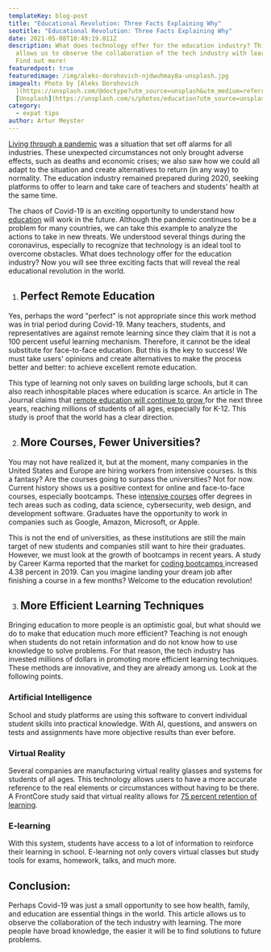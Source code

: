 ```yaml
---
templateKey: blog-post
title: "Educational Revolution: Three Facts Explaining Why"
seotitle: "Educational Revolution: Three Facts Explaining Why"
date: 2021-05-08T10:49:19.011Z
description: What does technology offer for the education industry? This article
  allows us to observe the collaboration of the tech industry with learning.
  Find out more!
featuredpost: true
featuredimage: /img/aleks-dorohovich-njdwuhmay8a-unsplash.jpg
imagealt: Photo by [Aleks Dorohovich
  ](https://unsplash.com/@doctype?utm_source=unsplash&utm_medium=referral&utm_content=creditCopyText)on
  [Unsplash](https://unsplash.com/s/photos/education?utm_source=unsplash&utm_medium=referral&utm_content=creditCopyText)
category:
  - expat tips
author: Artur Meyster
---
```

[Living through a pandemic](https://www.thexpatmagazine.com/blog/2020-06-05-what-expats-can-learn-from-each-other-during-quarantine) was a situation that set off alarms for all industries. These unexpected circumstances not only brought adverse effects, such as deaths and economic crises; we also saw how we could all adapt to the situation and create alternatives to return (in any way) to normality. The education industry remained prepared during 2020, seeking platforms to offer to learn and take care of teachers and students' health at the same time.

The chaos of Covid-19 is an exciting opportunity to understand how [education](https://www.thexpatmagazine.com/blog/2021-04-17-post-study-work-visa-a-complete-guide) will work in the future. Although the pandemic continues to be a problem for many countries, we can take this example to analyze the actions to take in new threats. We understood several things during the coronavirus, especially to recognize that technology is an ideal tool to overcome obstacles. What does technology offer for the education industry? Now you will see three exciting facts that will reveal the real educational revolution in the world.

1. ## Perfect Remote Education

Yes, perhaps the word "perfect" is not appropriate since this work method was in trial period during Covid-19. Many teachers, students, and representatives are against remote learning since they claim that it is not a 100 percent useful learning mechanism. Therefore, it cannot be the ideal substitute for face-to-face education. But this is the key to success! We must take users' opinions and create alternatives to make the process better and better: to achieve excellent remote education.

This type of learning not only saves on building large schools, but it can also reach inhospitable places where education is scarce. An article in The Journal claims that [remote education will continue to grow ](https://thejournal.com/articles/2020/10/29/remote-learning-will-continue-growing-over-the-next-three-years.aspx)for the next three years, reaching millions of students of all ages, especially for K-12. This study is proof that the world has a clear direction.

2. ## More Courses, Fewer Universities?

You may not have realized it, but at the moment, many companies in the United States and Europe are hiring workers from intensive courses. Is this a fantasy? Are the courses going to surpass the universities? Not for now. Current history shows us a positive context for online and face-to-face courses, especially bootcamps. These i[ntensive courses](https://bootcamprankings.com/listings/app-academy) offer degrees in tech areas such as coding, data science, cybersecurity, web design, and development software. Graduates have the opportunity to work in companies such as Google, Amazon, Microsoft, or Apple.

This is not the end of universities, as these institutions are still the main target of new students and companies still want to hire their graduates. However, we must look at the growth of bootcamps in recent years. A study by Career Karma reported that the market for [coding bootcamps ](https://bootcamprankings.com/university-coding-bootcamps)increased 4.38 percent in 2019. Can you imagine landing your dream job after finishing a course in a few months? Welcome to the education revolution!

3. ## More Efficient Learning Techniques

Bringing education to more people is an optimistic goal, but what should we do to make that education much more efficient? Teaching is not enough when students do not retain information and do not know how to use knowledge to solve problems. For that reason, the tech industry has invested millions of dollars in promoting more efficient learning techniques. These methods are innovative, and they are already among us. Look at the following points.

### Artificial Intelligence

School and study platforms are using this software to convert individual student skills into practical knowledge. With AI, questions, and answers on tests and assignments have more objective results than ever before.

### Virtual Reality

Several companies are manufacturing virtual reality glasses and systems for students of all ages. This technology allows users to have a more accurate reference to the real elements or circumstances without having to be there. A FrontCore study said that virtual reality allows for [75 percent retention of learning](https://frontcore.com/blog/is-vr-training-more-efficient-than-other-learning-methods/).

### E-learning

With this system, students have access to a lot of information to reinforce their learning in school. E-learning not only covers virtual classes but study tools for exams, homework, talks, and much more.

## Conclusion:

Perhaps Covid-19 was just a small opportunity to see how health, family, and education are essential things in the world. This article allows us to observe the collaboration of the tech industry with learning. The more people have broad knowledge, the easier it will be to find solutions to future problems.